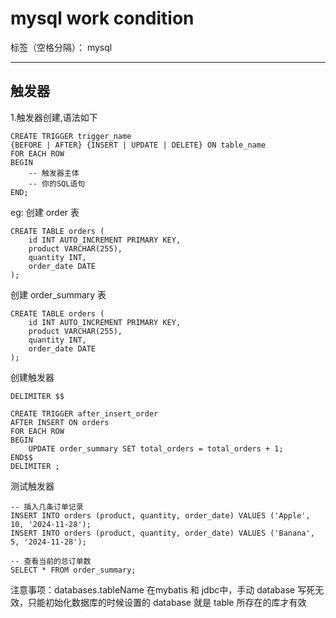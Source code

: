 # mysql work condition

标签（空格分隔）： mysql

---

## 触发器
1.触发器创建,语法如下
```shell
CREATE TRIGGER trigger_name
{BEFORE | AFTER} {INSERT | UPDATE | DELETE} ON table_name
FOR EACH ROW
BEGIN
    -- 触发器主体
    -- 你的SQL语句
END;
```
eg:
创建 order  表
```shell
CREATE TABLE orders (
    id INT AUTO_INCREMENT PRIMARY KEY,
    product VARCHAR(255),
    quantity INT,
    order_date DATE
);
```
创建 order_summary 表
```shell
CREATE TABLE orders (
    id INT AUTO_INCREMENT PRIMARY KEY,
    product VARCHAR(255),
    quantity INT,
    order_date DATE
);
```
创建触发器
```shell
DELIMITER $$

CREATE TRIGGER after_insert_order
AFTER INSERT ON orders
FOR EACH ROW
BEGIN
    UPDATE order_summary SET total_orders = total_orders + 1;
END$$
DELIMITER ;

```

测试触发器
```shell
-- 插入几条订单记录
INSERT INTO orders (product, quantity, order_date) VALUES ('Apple', 10, '2024-11-28');
INSERT INTO orders (product, quantity, order_date) VALUES ('Banana', 5, '2024-11-28');

-- 查看当前的总订单数
SELECT * FROM order_summary;
```

注意事项：databases.tableName 在mybatis 和 jdbc中，手动 database 写死无效，只能初始化数据库的时候设置的 database 就是 table 所存在的库才有效